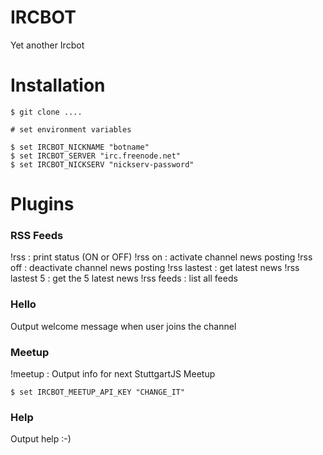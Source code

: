IRCBOT
======

Yet another Ircbot

Installation
============

```
$ git clone ....

# set environment variables

$ set IRCBOT_NICKNAME "botname"
$ set IRCBOT_SERVER "irc.freenode.net"
$ set IRCBOT_NICKSERV "nickserv-password"
```

Plugins
=======

### RSS Feeds

!rss : print status (ON or OFF) !rss on : activate channel news posting !rss off : deactivate channel news posting !rss lastest : get latest news !rss lastest 5 : get the 5 latest news !rss feeds : list all feeds

### Hello

Output welcome message when user joins the channel

### Meetup

!meetup : Output info for next StuttgartJS Meetup

```
$ set IRCBOT_MEETUP_API_KEY "CHANGE_IT"
```

### Help

Output help :-)
